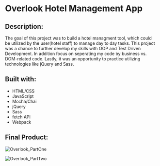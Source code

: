 # Overlook Hotel Management App

## Description:

The goal of this project was to build a hotel managment tool, which could be utilized by the user(hotel staff) to manage day to day tasks. This project was a chance to further develop my skills with OOP and Test Driven Development. In addition focus on seperating my code by business vs. DOM-related code. Lastly, it was an opportunity to practice utilizing technologies like jQuery and Sass.

## Built with:

- HTML/CSS
- JavaScript
- Mocha/Chai
- jQuery
- Sass
- fetch API
- Webpack

## Final Product:

![Overlook_PartOne](https://user-images.githubusercontent.com/45364533/62183934-51d55300-b319-11e9-8b6e-95c81e09f1d4.gif)

![Overlook_PartTwo](https://user-images.githubusercontent.com/45364533/62184012-8f39e080-b319-11e9-9bb9-91000cfe6abf.gif)
